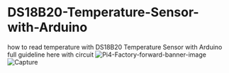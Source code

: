 # DS18B20-Temperature-Sensor-with-Arduino
how to read temperature with DS18B20 Temperature Sensor with Arduino full guideline here with circuit
![Pi4-Factory-forward-banner-image](https://user-images.githubusercontent.com/55593937/66376291-1e760b00-e9d1-11e9-8037-0a4ed6349731.png)
![Capture](https://user-images.githubusercontent.com/55593937/66376846-4c0f8400-e9d2-11e9-9f65-de4808460f1c.PNG)
